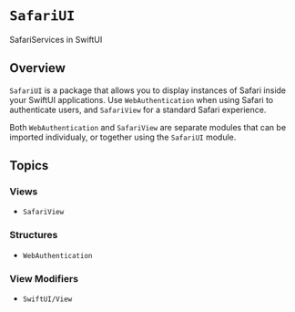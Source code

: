 # ``SafariUI``

SafariServices in SwiftUI

## Overview

`SafariUI` is a package that allows you to display instances of Safari inside your SwiftUI applications. Use ``WebAuthentication`` when using Safari to authenticate users, and ``SafariView`` for a standard Safari experience.

Both `WebAuthentication` and `SafariView` are separate modules that can be imported individualy, or together using the `SafariUI` module. 

## Topics

### Views

- ``SafariView``

### Structures

- ``WebAuthentication``

### View Modifiers

- ``SwiftUI/View``
